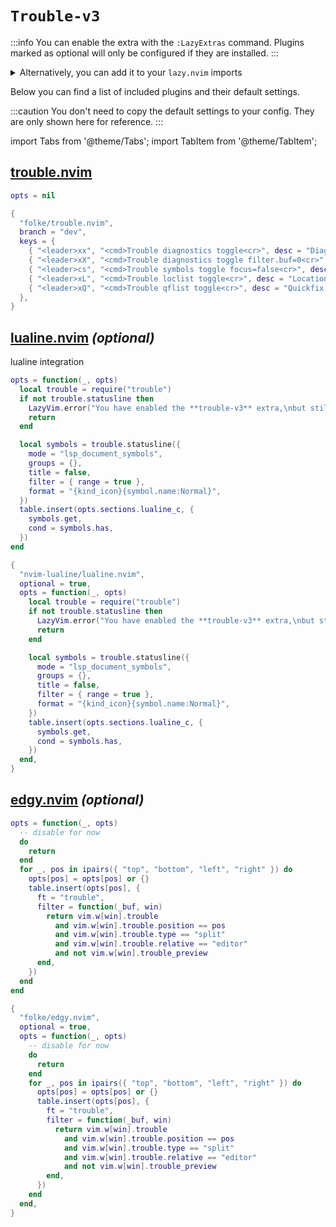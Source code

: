 # `Trouble-v3`

<!-- plugins:start -->

:::info
You can enable the extra with the `:LazyExtras` command.
Plugins marked as optional will only be configured if they are installed.
:::

<details>
<summary>Alternatively, you can add it to your <code>lazy.nvim</code> imports</summary>

```lua title="lua/config/lazy.lua" {4}
require("lazy").setup({
  spec = {
    { "LazyVim/LazyVim", import = "lazyvim.plugins" },
    { import = "lazyvim.plugins.extras.editor.trouble-v3" },
    { import = "plugins" },
  },
})
```

</details>

Below you can find a list of included plugins and their default settings.

:::caution
You don't need to copy the default settings to your config.
They are only shown here for reference.
:::

import Tabs from '@theme/Tabs';
import TabItem from '@theme/TabItem';

## [trouble.nvim](https://github.com/folke/trouble.nvim)

<Tabs>

<TabItem value="opts" label="Options">

```lua
opts = nil
```

</TabItem>


<TabItem value="code" label="Full Spec">

```lua
{
  "folke/trouble.nvim",
  branch = "dev",
  keys = {
    { "<leader>xx", "<cmd>Trouble diagnostics toggle<cr>", desc = "Diagnostics (Trouble)" },
    { "<leader>xX", "<cmd>Trouble diagnostics toggle filter.buf=0<cr>", desc = "Buffer Diagnostics (Trouble)" },
    { "<leader>cs", "<cmd>Trouble symbols toggle focus=false<cr>", desc = "Symbols (Trouble)" },
    { "<leader>xL", "<cmd>Trouble loclist toggle<cr>", desc = "Location List (Trouble)" },
    { "<leader>xQ", "<cmd>Trouble qflist toggle<cr>", desc = "Quickfix List (Trouble)" },
  },
}
```

</TabItem>

</Tabs>

## [lualine.nvim](https://github.com/nvim-lualine/lualine.nvim) _(optional)_

 lualine integration


<Tabs>

<TabItem value="opts" label="Options">

```lua
opts = function(_, opts)
  local trouble = require("trouble")
  if not trouble.statusline then
    LazyVim.error("You have enabled the **trouble-v3** extra,\nbut still need to update it with `:Lazy`")
    return
  end

  local symbols = trouble.statusline({
    mode = "lsp_document_symbols",
    groups = {},
    title = false,
    filter = { range = true },
    format = "{kind_icon}{symbol.name:Normal}",
  })
  table.insert(opts.sections.lualine_c, {
    symbols.get,
    cond = symbols.has,
  })
end
```

</TabItem>


<TabItem value="code" label="Full Spec">

```lua
{
  "nvim-lualine/lualine.nvim",
  optional = true,
  opts = function(_, opts)
    local trouble = require("trouble")
    if not trouble.statusline then
      LazyVim.error("You have enabled the **trouble-v3** extra,\nbut still need to update it with `:Lazy`")
      return
    end

    local symbols = trouble.statusline({
      mode = "lsp_document_symbols",
      groups = {},
      title = false,
      filter = { range = true },
      format = "{kind_icon}{symbol.name:Normal}",
    })
    table.insert(opts.sections.lualine_c, {
      symbols.get,
      cond = symbols.has,
    })
  end,
}
```

</TabItem>

</Tabs>

## [edgy.nvim](https://github.com/folke/edgy.nvim) _(optional)_

<Tabs>

<TabItem value="opts" label="Options">

```lua
opts = function(_, opts)
  -- disable for now
  do
    return
  end
  for _, pos in ipairs({ "top", "bottom", "left", "right" }) do
    opts[pos] = opts[pos] or {}
    table.insert(opts[pos], {
      ft = "trouble",
      filter = function(_buf, win)
        return vim.w[win].trouble
          and vim.w[win].trouble.position == pos
          and vim.w[win].trouble.type == "split"
          and vim.w[win].trouble.relative == "editor"
          and not vim.w[win].trouble_preview
      end,
    })
  end
end
```

</TabItem>


<TabItem value="code" label="Full Spec">

```lua
{
  "folke/edgy.nvim",
  optional = true,
  opts = function(_, opts)
    -- disable for now
    do
      return
    end
    for _, pos in ipairs({ "top", "bottom", "left", "right" }) do
      opts[pos] = opts[pos] or {}
      table.insert(opts[pos], {
        ft = "trouble",
        filter = function(_buf, win)
          return vim.w[win].trouble
            and vim.w[win].trouble.position == pos
            and vim.w[win].trouble.type == "split"
            and vim.w[win].trouble.relative == "editor"
            and not vim.w[win].trouble_preview
        end,
      })
    end
  end,
}
```

</TabItem>

</Tabs>

<!-- plugins:end -->
